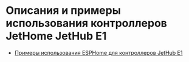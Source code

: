 # Описания и примеры использования контроллеров JetHome JetHub E1

  * [Примеры использования ESPHome для контроллеров JetHub E1](esphome/README.md)
